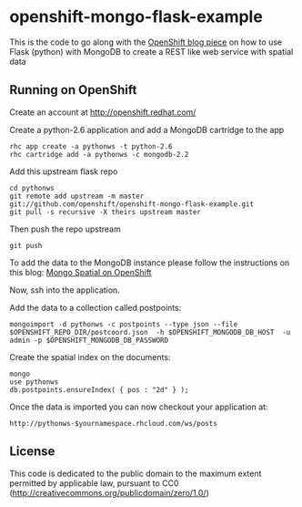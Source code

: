 openshift-mongo-flask-example
=============================

This is the code to go along with the [OpenShift blog piece](https://openshift.redhat.com/community/blogs/rest-web-services-with-python-mongodb-and-spatial-data-in-the-cloud) on how to use Flask (python) with MongoDB to create a REST like web service with spatial data

Running on OpenShift
----------------------------

Create an account at http://openshift.redhat.com/

Create a python-2.6 application and add a MongoDB cartridge to the app

    rhc app create -a pythonws -t python-2.6
    rhc cartridge add -a pythonws -c mongodb-2.2

Add this upstream flask repo


    cd pythonws
    git remote add upstream -m master git://github.com/openshift/openshift-mongo-flask-example.git
    git pull -s recursive -X theirs upstream master
    
Then push the repo upstream

    git push
    
To add the data to the MongoDB instance please follow the instructions on this blog:
[Mongo Spatial on OpenShift](https://openshift.redhat.com/community/blogs/spatial-mongodb-in-openshift-be-the-next-foursquare-part-1)

Now, ssh into the application.

Add the data to a collection called postpoints:

    mongoimport -d pythonws -c postpoints --type json --file $OPENSHIFT_REPO_DIR/postcoord.json  -h $OPENSHIFT_MONGODB_DB_HOST  -u admin -p $OPENSHIFT_MONGODB_DB_PASSWORD

    
Create the spatial index on the documents:

    mongo
    use pythonws
    db.postpoints.ensureIndex( { pos : "2d" } );

Once the data is imported you can now checkout your application at:

    http://pythonws-$yournamespace.rhcloud.com/ws/posts
 
License
-------

This code is dedicated to the public domain to the maximum extent permitted by applicable law, pursuant to CC0 (http://creativecommons.org/publicdomain/zero/1.0/)
